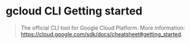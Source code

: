 # gcloud CLI Getting started

> The official CLI tool for Google Cloud Platform.
> More information: <https://cloud.google.com/sdk/docs/cheatsheet#getting_started>.
